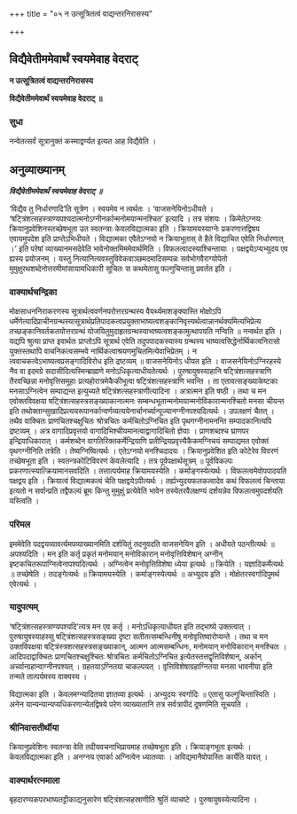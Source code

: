 +++
title = "०५ न उत्सूत्रितत्वं वाद्यन्तरनिरासस्य"

+++


## विद्यैवेतीममेवार्थं स्वयमेवाह वेदराट्

**न उत्सूत्रितत्वं वाद्यन्तरनिरासस्य**

**विद्यैवेतीममेवार्थं स्वयमेवाह वेदराट् ॥**

### **सुधा**

नन्वेतत्सर्वं सूत्रानुक्तं कस्माद्वर्ण्यत इत्यत आह विद्यैवेति ।

## **अनुव्याख्यानम्**

***विद्यैवेतीममेवार्थं स्वयमेवाह वेदराट् ॥***

‘विद्यैव तु निर्धारणादि’ति सूत्रेण । स्वयमेव न त्वर्थतः । ‘वाजसनेयिनोऽधीयते । ‘षट्त्रिंशत्सहस्त्राण्यपश्यदात्मनोऽग्नीनर्कान्मनोमयान्मनश्चित’ इत्यादि । तत्र संशयः । किमेतेऽग्नयः क्रियानुप्रवेशिनस्तच्छेषभूता उत स्वतन्त्राः केवलविद्यात्मका इति । क्रियामयस्याग्नेः प्रकरणात्तद्विषय एवायमुपदेश इति प्राप्तेऽभिधीयते । विद्यात्मका एवैतेऽग्नयो न क्रियाभूतास् ते हैते विद्याचित एवेति निर्धारणात् ।’ इति परेषां व्याख्यानमसदेवेति भावेनोक्तमिममेवार्थमिति । विफलत्वादस्याश्चिन्तायाः । पक्षद्वयेऽप्यभ्युदय एव ह्यस्य प्रयोजनम् । यस्तु नित्यानित्यवस्तुविवेकवाञ्छमदमादिसम्पन्नः सर्वभोगवैराग्योपेतो मुमुक्षुरथशब्देनोत्तरमीमांसायामधिकारी सूचितः स कथमेतासु फल्गुचिन्तासु प्रवर्तत इति ।

### **वाक्यार्थचन्द्रिका**

मोक्षसाधननिराकरणस्य सूत्रार्थत्ववर्णनपरोत्तरग्रन्थस्य वैयर्थ्यमाशङ्क्यास्ति मोक्षोऽपि धर्मेणेत्यादिप्राचीनग्रन्थस्यासूत्रार्थप्रतिपादकत्वप्रयुक्ताभाष्यत्वशङ्कानिवृत्त्यर्थत्वान्नानर्थक्यमित्यभिप्रेत्य तच्छङ्कानिवर्तकतयोत्तरग्रन्थं योजयितुमुदाहृतग्रन्थस्याभाष्यत्वशङ्कामुत्थापयति नन्विति ॥ नन्वर्थत इति । यद्यपि श्रुत्या प्राप्त इवार्थतः प्राप्तोऽपि सूत्रार्थ एवेति तदुपपादकस्यास्य ग्रन्थस्य भाष्यत्वसिद्धेर्नार्थिकत्वनिरासो युक्तस्तथापि वाचनिकत्वसम्भवे नार्थिकत्वाश्रयणमुचितमित्येवाभिप्रेतम् । न त्ववाचकत्वेऽभाष्यत्वप्रसङ्गादिविरोध इति द्रष्टव्यम् ॥ वाजसनेयिनोऽ धीयत इति । वाजसनेयिनोऽग्निरहस्ये नैव वा इदमग्रे सदासीदित्यस्मिन्ब्राह्मणे मनोऽधिकृत्याधीयतेत्यर्थः । पुरुषायुषस्याहानि षट्त्रिंशत्सहस्त्राणि तैरवच्छिन्ना मनोवृत्तिसमूहाः प्रत्यहोरात्रमेकैकीभूत्वा षट्त्रिंशत्सहस्त्राणि भवन्ति । ता एतावत्सङ्ख्याकेष्टका मनसाऽग्नित्वेन सम्पाद्यन्त इत्युच्यते षट्त्रिंशत्सहस्त्राणीत्यादिना । अत्रात्मन इति षष्ठी । तथा च मन एवोक्तविवक्षया षट्त्रिंशत्सहस्त्रसङ्ख्याकानात्मनः सम्बन्धभूतान्मनोमयान्मनोविकारान्मनश्चितो मनसा चीयन्त इति तथोक्तान्सुखादिप्रत्ययरूपानर्कान्वर्णव्यत्ययेनार्चानर्च्यान्पूज्यानग्नीनपश्यदित्यर्थः । उपलक्षणं चैतत् । तथैव वाक्चितः प्राणचितश्चक्षुचितः श्रोत्रचितः कर्मचितोऽग्निचित इति पृथगग्नीनामनन्ति सम्पादकानित्यपि द्रष्टव्यम् । अत्र वागादिप्रवृत्तयो वागादिभिश्चीयमानत्वाद्वागादिचितो ज्ञेयाः । प्राणशब्दश्च घ्राणपर इन्द्रियाधिकारात् । कर्मशब्देन वागतिरिक्तकर्मेन्द्रियाणि प्रतीन्द्रियप्रवृत्त्यैकैकमग्निचयं सम्पाद्यमत एवोक्तं पृथगग्नीनिति तत्रेति । तेष्वग्निष्वित्यर्थः । एतेऽग्नयो मनश्चिदादयः । क्रियानुप्रवेशित इति कोटेरेव विवरणं तच्छेषभूता इति । स्वतन्त्रकोटिविवरणं केवलेत्यादि । तत्र पूर्वपक्षार्थसूत्रम् ॥ पूर्वविकल्पः प्रकरणात्स्यात्क्रियामानसवदिति । तत्तात्पर्यमाह क्रियामयस्येति । कर्माङ्गस्येत्यर्थः । विफलत्वमेवोपपादयति पक्षद्वय इति । क्रियात्वं विद्यात्मकत्वं चेति पक्षद्वयेऽपीत्यर्थः । तर्ह्यभ्युदयफलकत्वादेव कथं विफलत्वं चिन्ताया इत्यतो न सर्वान्प्रति तद्वैफल्यं ब्रूमः किन्तु मुमुक्षुं प्रत्येवेति भावेन तस्येतरवैलक्षण्यं दर्शयन्नेव विफलत्वमुपदर्शयति यस्त्विति ।

### **परिमल** 

इममेवेति पदद्वयव्यावर्त्यमपव्याख्यानमिति दर्शयितुं तदनुवदति वाजसनेयिन इति । अधीयते पठन्तीत्यर्थः ॥ अपश्यदिति । मन इति कर्तृ प्रकृतं मनोमयान् मनोविकारान् मनोवृत्तिविशेषान् अग्नीन् इष्टकचितरूपाग्नित्वेनापश्यदित्यर्थः । अग्नित्वेन मनोवृत्तिविशेषा ध्येया इत्यर्थः ॥ क्रियेति । यज्ञादिकर्मेत्यर्थः ॥ तच्छेषेति । तदङ्गेत्यर्थः ॥ क्रियामयस्येति । कर्माङ्गस्येत्यर्थः ॥ अभ्युदय इति । मोक्षेतरस्वर्गादिपुमर्थ एवेत्यर्थः ।

### **यादुपत्यम्**

‘षट्त्रिंशत्सहस्त्राण्यपश्यदि’त्यत्र मन एव कर्तृ । मनोऽधिकृत्याधीयत इति तद्भाष्ये उक्तत्वात् । पुरुषायुषस्याहस्सु षट्त्रिंशत्सहस्त्रसङ्ख्या दृष्टा सतीतत्सम्बन्धिनीषु मनोवृत्तिष्वारोप्यन्ते । तथा च मन उक्तविवक्षया षट्त्रिंस्त्रशत्सहस्त्रसङ्ख्याकान्, आत्मन आत्मसम्बन्धिनः, मनोमयान् मनोविकारान् मनश्चितः । आदिपदाद्वाक्चितः प्राणचितश्चक्षुश्चितः श्रोत्रचितः कर्मचितोऽग्निचित इत्येतस्तत्तद्वृत्तिविशेषान्, अर्कान् अर्च्यान्ग्रहान्वाग्नीनपश्यत् । ग्रहतयाऽग्नितया चाकल्पयत् । वृत्तिविशेषाग्रहाग्नितया मनसा भावनीया इति तन्मते तात्पर्यमस्य वाक्यस्य ।

विद्यात्मका इति । केवलमग्न्यादितया ज्ञातव्या इत्यर्थः । अभ्युदयः स्वर्गादिः ॥ एतासु फल्गुचिन्तास्विति । अनेन यान्यन्यान्यप्यधिकरणान्येतद्विषये परेण व्याख्यातानि तत्र सर्वत्रापीदं दूषणमिति सूचयति ।

### **श्रीनिवासतीर्थीया**

क्रियानुप्रवेशिनः स्वतन्त्रा वेति तदीयवचनाभिप्रायमाह तच्छेषभूता इति । क्रियाङ्गभूता इत्यर्थः । केवलविद्यात्मका इति । अनग्नय एवार्का अग्नित्वेन ध्यातव्याः । अविद्यमानैवोपास्तिः कार्येति यावत् ।

### **वाक्यार्थरत्नमाला**

बृहदारण्यकपरभाष्यतट्टीकाद्यनुसारेण षट्त्रिंशत्सहस्राणीति श्रुतिं व्याचष्टे । पुरुषायुषस्येत्यादिना ।

